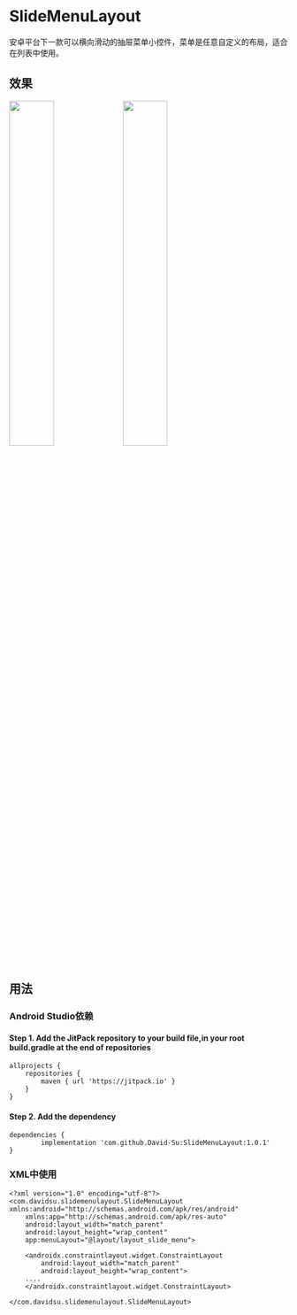 # SlideMenuLayout #
安卓平台下一款可以横向滑动的抽屉菜单小控件，菜单是任意自定义的布局，适合在列表中使用。
## 效果
<img src="https://github.com/David-Su/SlideMenuLayout/blob/master/doc/base.gif" align=center width="40%" height="40%">  <img src="https://github.com/David-Su/SlideMenuLayout/blob/master/doc/extension.gif" align=center width="40%" height="40%">
  
## 用法
### Android Studio依赖
#### Step 1. Add the JitPack repository to your build file,in your root build.gradle at the end of repositories  
	allprojects {
		repositories {
			maven { url 'https://jitpack.io' }
		}
	}
  
#### Step 2. Add the dependency
	dependencies {
	        implementation 'com.github.David-Su:SlideMenuLayout:1.0.1'
	}
### XML中使用
	<?xml version="1.0" encoding="utf-8"?>
	<com.davidsu.slidemenulayout.SlideMenuLayout xmlns:android="http://schemas.android.com/apk/res/android"
	    xmlns:app="http://schemas.android.com/apk/res-auto"
	    android:layout_width="match_parent"
	    android:layout_height="wrap_content"
	    app:menuLayout="@layout/layout_slide_menu">
	
	    <androidx.constraintlayout.widget.ConstraintLayout
	        android:layout_width="match_parent"
	        android:layout_height="wrap_content">
		....
	    </androidx.constraintlayout.widget.ConstraintLayout>
	
	</com.davidsu.slidemenulayout.SlideMenuLayout>



